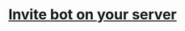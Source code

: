 
# [Invite bot on your server](https://discordapp.com/oauth2/authorize?client_id=505040895200985089&scope=bot&permissions=37088334)





